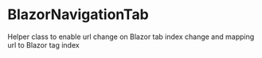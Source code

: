 # BlazorNavigationTab
Helper class to enable url change on Blazor tab index change and mapping url to Blazor tag index
